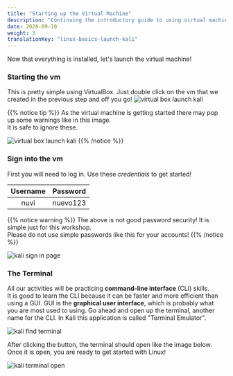 ```yaml
---
title: "Starting up the Virtual Machine"
description: "Continuing the introductory guide to using virtual machines."
date: 2020-09-10
weight: 3
translationKey: "linux-basics-launch-kali"
---
```


Now that everything is installed, let's launch the virtual machine!

### Starting the vm
This is pretty simple using VirtualBox. Just double click on the vm that we created in the previous step and off you go!
![virtual box launch kali](../images/start-01.PNG?classes=border,shadow)

{{% notice tip %}}
As the virtual machine is getting started there may pop up some warnings like in this image.  
It is safe to ignore these.

![virtual box launch kali](../images/start-01.PNG?classes=border,shadow)
{{% /notice %}}

### Sign into the vm
First you will need to log in. Use these *credentials* to get started!

| Username | Password |
| :---: | :---: |
| nuvi | nuevo123 |

{{% notice warning %}}
The above is not good password security! It is simple just for this workshop.  
Please do not use simple passwords like this for your accounts!
{{% /notice %}}

![kali sign in page](../images/start-03.PNG?classes=border,shadow)

### The Terminal
All our activities will be practicing <b>command-line interface</b> (CLI) skills.  
It is good to learn the CLI because it can be faster and more efficient than using a GUI.
GUI is the <b>graphical user interface</b>, which is probably what you are most used to using.
Go ahead and open up the terminal, another name for the CLI.
In Kali this application is called "Terminal Emulator".

![kali find terminal](../images/start-04.PNG?classes=border,shadow)

After clicking the button, the terminal should open like the image below.  
Once it is open, you are ready to get started with Linux!

![kali terminal open](../images/start-05.PNG?classes=border,shadow)